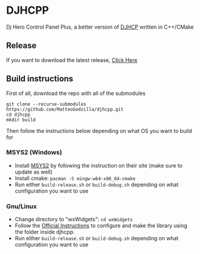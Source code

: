 
# DJHCPP
Dj Hero Control Panel Plus, a better version of [DJHCP](https://github.com/MatteoGodzilla/DJHCP) written in C++/CMake

## Release
If you want to download the latest release, [Click Here](https://github.com/MatteoGodzilla/djhcpp/releases/latest)

## Build instructions
First of all, download the repo with all of the submodules
```
git clone --recurse-submodules https://github.com/MatteoGodzilla/djhcpp.git
cd djhcpp
mkdir build
```
Then follow the instructions below depending on what OS you want to build for

### MSYS2 (Windows)
* Install [MSYS2](https://www.msys2.org/) by following the instruction on their site (make sure to update as well)
* Install cmake: `pacman -S mingw-w64-x86_64-cmake`
* Run either `build-release.sh` or `build-debug.sh` depending on what configuration you want to use

### Gnu/Linux
* Change directory to "wxWidgets": `cd wxWidgets`
* Follow the [Official Instructions](https://wiki.wxwidgets.org/Compiling_and_getting_started) to configure and make the library using the folder inside djhcpp.
* Run either `build-release.sh` or `build-debug.sh` depending on what configuration you want to use

